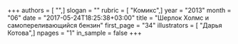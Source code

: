 +++
authors = [ "",]
slogan = ""
rubric = [ "Комикс",]
year = "2013"
month = "06"
date = "2017-05-24T18:25:38+03:00"
title = "Шерлок Холмс и самопереливающийся бензин"
first_page = "34"
illustrators = [ "Дарья Котова",]
npages = "1"
in_sample = false
+++
